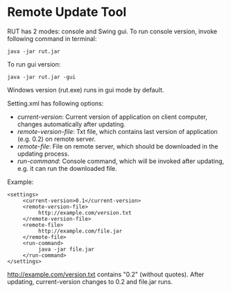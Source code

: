 Remote Update Tool
==================================================

RUT has 2 modes: console and Swing gui.
To run console version, invoke following command in terminal:

    java -jar rut.jar


To run gui version:

    java -jar rut.jar -gui


Windows version (rut.exe) runs in gui mode by default.

Setting.xml has following options:

*   _current-version_: Current version of application on client computer, changes automatically after updating.
*   _remote-version-file_: Txt file, which contains last version of application (e.g. 0.2) on remote server.
*   _remote-file_: File on remote server, which should be downloaded in the updating process.
*   _run-command_: Console command, which will be invoked after updating, e.g. it can run the downloaded file. 

Example:

    <settings>
         <current-version>0.1</current-version>
         <remote-version-file>
              http://example.com/version.txt
         </remote-version-file>
         <remote-file>
              http://example.com/file.jar
         </remote-file>
         <run-command>
              java -jar file.jar
         </run-command>
    </settings>


http://example.com/version.txt contains "0.2" (without quotes).
After updating, current-version changes to 0.2 and file.jar runs.













